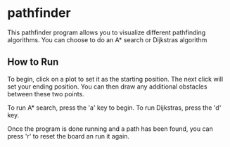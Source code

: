 # pathfinder

This pathfinder program allows you to visualize different pathfinding algorithms.
You can choose to do an A* search or Dijkstras algorithm 

## How to Run

To begin, click on a plot to set it as the starting position. The next click will set your ending position. You can then draw any additional 
obstacles between these two points. 

To run A* search, press the 'a' key to begin. To run Dijkstras, press the 'd' key.

Once the program is done running and a path has been found, you can press 'r' to reset the board an run it again.
